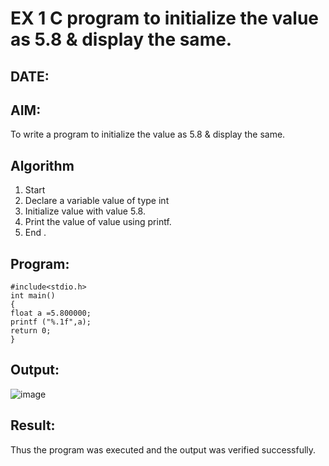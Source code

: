 # EX 1 C program to initialize the value as 5.8 & display the same.
## DATE:
## AIM:
To write a program to initialize the value as 5.8 & display the same.

## Algorithm
1. Start
2. Declare a variable value of type int
3. Initialize value with value 5.8.
4. Print the value of value using printf.
5. End .   

## Program:
```
#include<stdio.h>
int main()
{
float a =5.800000;
printf ("%.1f",a);
return 0;
}

```

## Output:
![image](https://github.com/user-attachments/assets/6a406d07-7696-44a6-b818-e4a805380f3d)



## Result:
Thus the program was executed and the output was verified successfully.
